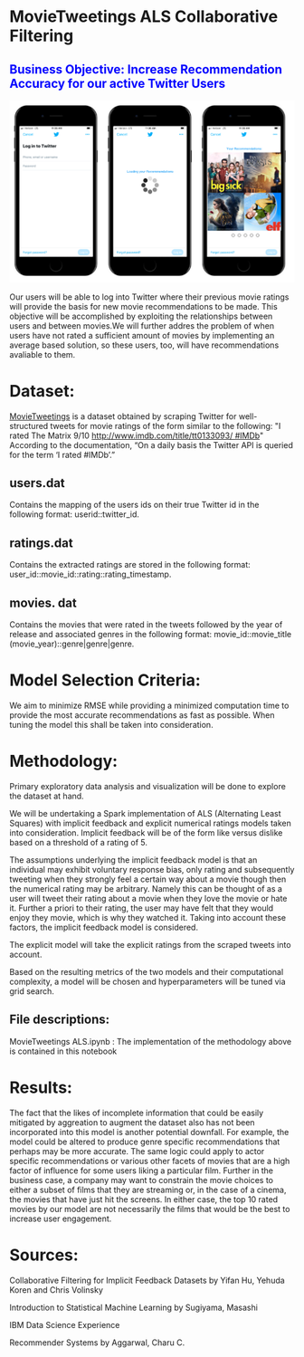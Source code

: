 # MovieTweetings ALS Collaborative Filtering 
## <span style="color:blue"> Business Objective: Increase Recommendation Accuracy for our active Twitter Users<span style="color:blue">

![Business Mockup](Business_Mockup.png)

Our users will be able to log into Twitter where their previous movie ratings will provide the basis for new movie recommendations to be made. This objective will be accomplished by exploiting the relationships between users and between movies.We will further addres the problem of when users have not rated a sufficient amount of movies by implementing an average based solution, so these users, too, will have recommendations avaliable to them. 


# Dataset:

[MovieTweetings](https://github.com/sidooms/MovieTweetings) is a dataset obtained by scraping Twitter for well-structured tweets for movie ratings of the form similar to the following:
"I rated The Matrix 9/10 http://www.imdb.com/title/tt0133093/ #IMDb"
According to the documentation, “On a daily basis the Twitter API is queried for the term ‘I rated #IMDb’.”

## users.dat
Contains the mapping of the users ids on their true Twitter id in the following format: userid::twitter_id. 

## ratings.dat
Contains the extracted ratings are stored in the following format: user_id::movie_id::rating::rating_timestamp.

## movies. dat
Contains the movies that were rated in the tweets followed by the year of release and associated genres in the following format: movie_id::movie_title (movie_year)::genre|genre|genre.

# Model Selection Criteria:
We aim to minimize RMSE while providing a minimized computation time to provide the most accurate recommendations as fast as possible. When tuning the model this shall be taken into consideration. 

# Methodology:

Primary exploratory data analysis and visualization will be done to explore the dataset at hand.

We will be undertaking a Spark implementation of ALS (Alternating Least Squares) with implicit feedback and explicit numerical ratings models taken into consideration. Implicit feedback will be of the form like versus dislike based on a threshold of a rating of 5. 

The assumptions underlying the implicit feedback model is that an individual may exhibit voluntary response bias, only rating and subsequently tweeting when they strongly feel a certain way about
a movie though then the numerical rating may be arbitrary.  Namely this can be thought of as a user will tweet their rating about a movie when they love the movie or hate it. Further a priori to their rating, the user may have felt that they would enjoy they movie, which is why they watched it. Taking into account these factors, the implicit feedback model is considered. 

The explicit model will take the explicit ratings from the scraped tweets into account. 

Based on the resulting metrics of the two models and their computational complexity, a model will be chosen and hyperparameters will be tuned via grid search. 

## File descriptions:
MovieTweetings ALS.ipynb : The implementation of the methodology above is contained in this notebook

# Results:
The fact that the likes of incomplete information that could be easily mitigated by aggreation to augment the dataset also has not been incorporated into this model is another potential downfall. For example, the model could be altered to produce genre specific recommendations that perhaps may be more accurate. The same logic could apply to actor specific recommendations or various other facets of movies that are a high factor of influence for some users liking a particular film.
Further in the business case, a company may want to constrain the movie choices to either a subset of films that they are streaming or, in the case of a cinema, the movies that have just hit the screens. In either case, the top 10 rated movies by our model are not necessarily the films that would be the best to increase user engagement.

# Sources:
Collaborative Filtering for Implicit Feedback Datasets by Yifan Hu, Yehuda Koren and Chris Volinsky

Introduction to Statistical Machine Learning by Sugiyama, Masashi

IBM Data Science Experience

Recommender Systems by Aggarwal, Charu C.

